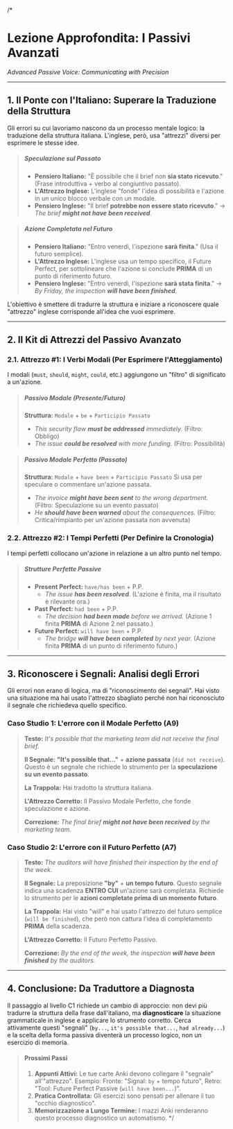 /*
# Lezione Approfondita: I Passivi Avanzati
*Advanced Passive Voice: Communicating with Precision*

---

## 1. Il Ponte con l'Italiano: Superare la Traduzione della Struttura
Gli errori su cui lavoriamo nascono da un processo mentale logico: la traduzione della struttura italiana. L'inglese, però, usa "attrezzi" diversi per esprimere le stesse idee.

> ##### Speculazione sul Passato
> * **Pensiero Italiano:** "È possibile che il brief non **sia stato ricevuto**." (Frase introduttiva + verbo al congiuntivo passato).
> * **L'Attrezzo Inglese:** L'inglese "fonde" l'idea di possibilità e l'azione in un unico blocco verbale con un modale.
> * **Pensiero Inglese:** "Il brief **potrebbe non essere stato ricevuto**." &rarr; *The brief **might not have been received**.*

> ##### Azione Completata nel Futuro
> * **Pensiero Italiano:** "Entro venerdì, l'ispezione **sarà finita**." (Usa il futuro semplice).
> * **L'Attrezzo Inglese:** L'inglese usa un tempo specifico, il Future Perfect, per sottolineare che l'azione si conclude **PRIMA** di un punto di riferimento futuro.
> * **Pensiero Inglese:** "Entro venerdì, l'ispezione **sarà stata finita**." &rarr; *By Friday, the inspection **will have been finished**.*

L'obiettivo è smettere di tradurre la struttura e iniziare a riconoscere quale "attrezzo" inglese corrisponde all'idea che vuoi esprimere.

---

## 2. Il Kit di Attrezzi del Passivo Avanzato

### 2.1. Attrezzo #1: I Verbi Modali (Per Esprimere l'Atteggiamento)
I modali (`must`, `should`, `might`, `could`, etc.) aggiungono un "filtro" di significato a un'azione.

> ##### Passivo Modale (Presente/Futuro)
> **Struttura:** `Modale` + `be` + `Participio Passato`
> * *This security flaw **must be addressed** immediately.* (Filtro: Obbligo)
> * *The issue **could be resolved** with more funding.* (Filtro: Possibilità)

> ##### Passivo Modale Perfetto (Passato)
> **Struttura:** `Modale` + `have been` + `Participio Passato`
> Si usa per speculare o commentare un'azione passata.
> * *The invoice **might have been sent** to the wrong department.* (Filtro: Speculazione su un evento passato)
> * *He **should have been warned** about the consequences.* (Filtro: Critica/rimpianto per un'azione passata non avvenuta)

### 2.2. Attrezzo #2: I Tempi Perfetti (Per Definire la Cronologia)
I tempi perfetti collocano un'azione in relazione a un altro punto nel tempo.

> ##### Strutture Perfette Passive
> * **Present Perfect:** `have/has been` + P.P.
>   * *The issue **has been resolved**.* (L'azione è finita, ma il risultato è rilevante ora.)
> * **Past Perfect:** `had been` + P.P.
>   * *The decision **had been made** before we arrived.* (Azione 1 finita **PRIMA** di Azione 2 nel passato.)
> * **Future Perfect:** `will have been` + P.P.
>   * *The bridge **will have been completed** by next year.* (Azione finita **PRIMA** di un punto di riferimento futuro.)

---

## 3. Riconoscere i Segnali: Analisi degli Errori
Gli errori non erano di logica, ma di "riconoscimento dei segnali". Hai visto una situazione ma hai usato l'attrezzo sbagliato perché non hai riconosciuto il segnale che richiedeva quello specifico.

### Caso Studio 1: L'errore con il Modale Perfetto (A9)
> **Testo:** *It's possible that the marketing team did not receive the final brief.*
>
> **Il Segnale:** **"It's possible that..."** + **azione passata** (`did not receive`). Questo è un segnale che richiede lo strumento per la **speculazione su un evento passato**.
>
> **La Trappola:** Hai tradotto la struttura italiana.
>
> **L'Attrezzo Corretto:** Il Passivo Modale Perfetto, che fonde speculazione e azione.
>
> **Correzione:** *The final brief **might not have been received** by the marketing team.*

### Caso Studio 2: L'errore con il Futuro Perfetto (A7)
> **Testo:** *The auditors will have finished their inspection by the end of the week.*
>
> **Il Segnale:** La preposizione **"by"** + **un tempo futuro**. Questo segnale indica una scadenza **ENTRO CUI** un'azione sarà completata. Richiede lo strumento per le **azioni completate prima di un momento futuro**.
>
> **La Trappola:** Hai visto "will" e hai usato l'attrezzo del futuro semplice (`will be finished`), che però non cattura l'idea di completamento **PRIMA** della scadenza.
>
> **L'Attrezzo Corretto:** Il Futuro Perfetto Passivo.
>
> **Correzione:** *By the end of the week, the inspection **will have been finished** by the auditors.*

---

## 4. Conclusione: Da Traduttore a Diagnosta
Il passaggio al livello C1 richiede un cambio di approccio: non devi più tradurre la struttura della frase dall'italiano, ma **diagnosticare** la situazione grammaticale in inglese e applicare lo strumento corretto. Cerca attivamente questi "segnali" (`by...`, `it's possible that...`, `had already...`) e la scelta della forma passiva diventerà un processo logico, non un esercizio di memoria.

> #### Prossimi Passi
> 1.  **Appunti Attivi:** Le tue carte Anki devono collegare il "segnale" all'"attrezzo". Esempio: Fronte: "Signal: `by` + tempo futuro", Retro: "Tool: Future Perfect Passive (`will have been...`)".
> 2.  **Pratica Controllata:** Gli esercizi sono pensati per allenare il tuo "occhio diagnostico".
> 3.  **Memorizzazione a Lungo Termine:** I mazzi Anki renderanno questo processo diagnostico un automatismo.
*/
